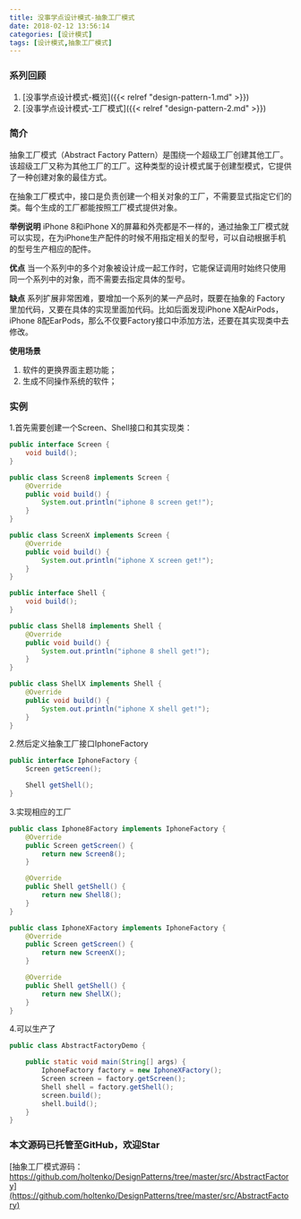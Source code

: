 ```yaml
---
title: 没事学点设计模式-抽象工厂模式
date: 2018-02-12 13:56:14
categories: [设计模式]
tags: [设计模式,抽象工厂模式]
---
```

### 系列回顾
1. [没事学点设计模式-概览]({{< relref "design-pattern-1.md" >}})
2. [没事学点设计模式-工厂模式]({{< relref "design-pattern-2.md" >}})

### 简介
抽象工厂模式（Abstract Factory Pattern）是围绕一个超级工厂创建其他工厂。该超级工厂又称为其他工厂的工厂。这种类型的设计模式属于创建型模式，它提供了一种创建对象的最佳方式。

在抽象工厂模式中，接口是负责创建一个相关对象的工厂，不需要显式指定它们的类。每个生成的工厂都能按照工厂模式提供对象。
<!-- more -->
**举例说明**
iPhone 8和iPhone X的屏幕和外壳都是不一样的，通过抽象工厂模式就可以实现，在为iPhone生产配件的时候不用指定相关的型号，可以自动根据手机的型号生产相应的配件。

**优点**
当一个系列中的多个对象被设计成一起工作时，它能保证调用时始终只使用同一个系列中的对象，而不需要去指定具体的型号。

**缺点**
系列扩展非常困难，要增加一个系列的某一产品时，既要在抽象的 Factory 里加代码，又要在具体的实现里面加代码。比如后面发现iPhone X配AirPods，iPhone 8配EarPods，那么不仅要Factory接口中添加方法，还要在其实现类中去修改。

**使用场景**
1. 软件的更换界面主题功能；
2. 生成不同操作系统的软件；

### 实例
1.首先需要创建一个Screen、Shell接口和其实现类：
```java
public interface Screen {
    void build();
}

public class Screen8 implements Screen {
    @Override
    public void build() {
        System.out.println("iphone 8 screen get!");
    }
}

public class ScreenX implements Screen {
    @Override
    public void build() {
        System.out.println("iphone X screen get!");
    }
}
```
```java
public interface Shell {
    void build();
}

public class Shell8 implements Shell {
    @Override
    public void build() {
        System.out.println("iphone 8 shell get!");
    }
}

public class ShellX implements Shell {
    @Override
    public void build() {
        System.out.println("iphone X shell get!");
    }
}
```

2.然后定义抽象工厂接口IphoneFactory
```java
public interface IphoneFactory {
    Screen getScreen();

    Shell getShell();
}
```

3.实现相应的工厂
```java
public class Iphone8Factory implements IphoneFactory {
    @Override
    public Screen getScreen() {
        return new Screen8();
    }

    @Override
    public Shell getShell() {
        return new Shell8();
    }
}

public class IphoneXFactory implements IphoneFactory {
    @Override
    public Screen getScreen() {
        return new ScreenX();
    }

    @Override
    public Shell getShell() {
        return new ShellX();
    }
}
```

4.可以生产了
```java
public class AbstractFactoryDemo {

    public static void main(String[] args) {
        IphoneFactory factory = new IphoneXFactory();
        Screen screen = factory.getScreen();
        Shell shell = factory.getShell();
        screen.build();
        shell.build();
    }
}
```

### 本文源码已托管至GitHub，欢迎Star
[抽象工厂模式源码：https://github.com/holtenko/DesignPatterns/tree/master/src/AbstractFactory](https://github.com/holtenko/DesignPatterns/tree/master/src/AbstractFactory)